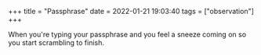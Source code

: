 +++
title = "Passphrase"
date = 2022-01-21 19:03:40
tags = ["observation"]
+++

When you're typing your passphrase and you feel a sneeze coming on so you start
scrambling to finish.
